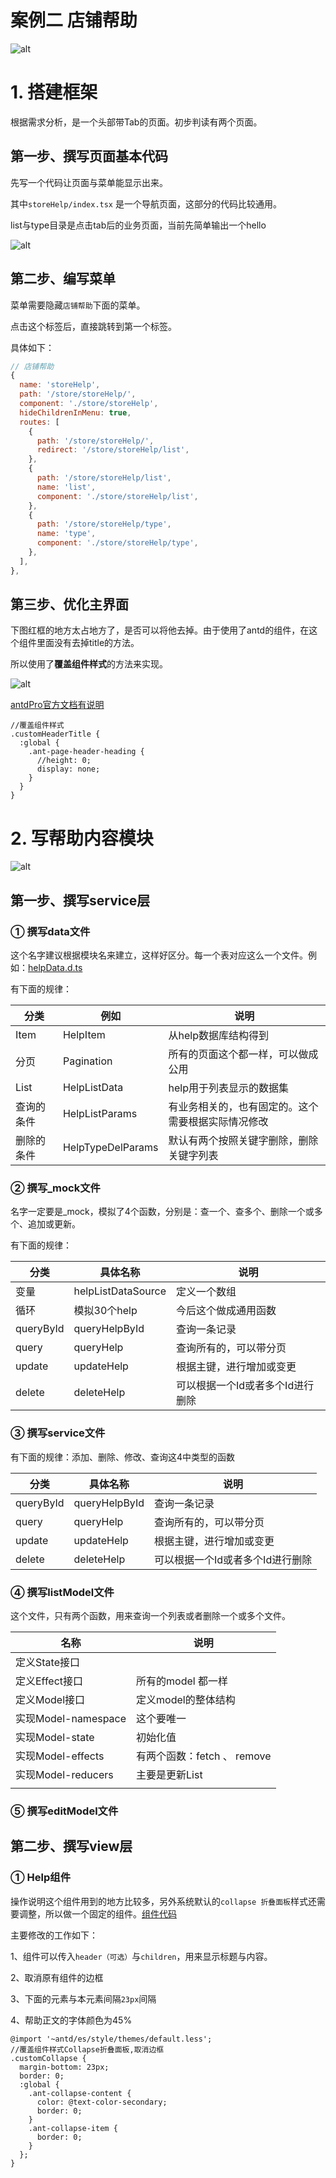 # 案例二 店铺帮助



![alt](imgs/example2-list.png)

# 1. 搭建框架

根据需求分析，是一个头部带Tab的页面。初步判读有两个页面。

## 第一步、撰写页面基本代码

先写一个代码让页面与菜单能显示出来。

其中`storeHelp/index.tsx` 是一个导航页面，这部分的代码比较通用。

list与type目录是点击tab后的业务页面，当前先简单输出一个hello

![alt](imgs/example2-code-dir.png)



## 第二步、编写菜单

菜单需要隐藏`店铺帮助`下面的菜单。

点击这个标签后，直接跳转到第一个标签。

具体如下：

```js
// 店铺帮助
{
  name: 'storeHelp',
  path: '/store/storeHelp/',
  component: './store/storeHelp',
  hideChildrenInMenu: true,
  routes: [
    {
      path: '/store/storeHelp/',
      redirect: '/store/storeHelp/list',
    },
    {
      path: '/store/storeHelp/list',
      name: 'list',
      component: './store/storeHelp/list',
    },
    {
      path: '/store/storeHelp/type',
      name: 'type',
      component: './store/storeHelp/type',
    },
  ],
},
```



## 第三步、优化主界面

下图红框的地方太占地方了，是否可以将他去掉。由于使用了antd的组件，在这个组件里面没有去掉title的方法。

所以使用了**覆盖组件样式**的方法来实现。

![alt](imgs/example2-title.png)



[antdPro官方文档有说明](https://pro.ant.design/docs/style-cn)

```less
//覆盖组件样式
.customHeaderTitle {
  :global {
    .ant-page-header-heading {
      //height: 0;
      display: none;
    }
  }
}
```



# 2. 写帮助内容模块

![alt](imgs/example2-list.png)





## 第一步、撰写service层



###  ① 撰写data文件

这个名字建议根据模块名来建立，这样好区分。每一个表对应这么一个文件。例如：[helpData.d.ts](test-temp/src/pages/store/storeHelp/helpData.d.ts)

有下面的规律：

| 分类       | 例如              | 说明                                               |
| ---------- | ----------------- | -------------------------------------------------- |
| Item       | HelpItem          | 从help数据库结构得到                               |
| 分页       | Pagination        | 所有的页面这个都一样，可以做成公用                 |
| List       | HelpListData      | help用于列表显示的数据集                           |
| 查询的条件 | HelpListParams    | 有业务相关的，也有固定的。这个需要根据实际情况修改 |
| 删除的条件 | HelpTypeDelParams | 默认有两个按照关键字删除，删除关键字列表           |





### ② 撰写_mock文件

名字一定要是_mock，模拟了4个函数，分别是：查一个、查多个、删除一个或多个、追加或更新。

有下面的规律：

| 分类      | 具体名称           | 说明                             |
| --------- | ------------------ | -------------------------------- |
| 变量      | helpListDataSource | 定义一个数组                     |
| 循环      | 模拟30个help       | 今后这个做成通用函数             |
| queryById | queryHelpById      | 查询一条记录                     |
| query     | queryHelp          | 查询所有的，可以带分页           |
| update    | updateHelp         | 根据主键，进行增加或变更         |
| delete    | deleteHelp         | 可以根据一个Id或者多个Id进行删除 |



### ③ 撰写service文件

有下面的规律：添加、删除、修改、查询这4中类型的函数

| 分类      | 具体名称      | 说明                             |
| --------- | ------------- | -------------------------------- |
| queryById | queryHelpById | 查询一条记录                     |
| query     | queryHelp     | 查询所有的，可以带分页           |
| update    | updateHelp    | 根据主键，进行增加或变更         |
| delete    | deleteHelp    | 可以根据一个Id或者多个Id进行删除 |



### ④ 撰写listModel文件

这个文件，只有两个函数，用来查询一个列表或者删除一个或多个文件。

| 名称                | 说明                         |
| ------------------- | ---------------------------- |
| 定义State接口       |                              |
| 定义Effect接口      | 所有的model 都一样           |
| 定义Model接口       | 定义model的整体结构          |
| 实现Model-namespace | 这个要唯一                   |
| 实现Model-state     | 初始化值                     |
| 实现Model-effects   | 有两个函数：fetch  、 remove |
| 实现Model-reducers  | 主要是更新List               |
|                     |                              |





### ⑤ 撰写editModel文件





## 第二步、撰写view层



### ①  Help组件

操作说明这个组件用到的地方比较多，另外系统默认的`collapse 折叠面板`样式还需要调整，所以做一个固定的组件。[组件代码](test-temp/src/components/Wk/PageHelp/index.tsx)

主要修改的工作如下：

1、组件可以传入`header（可选）`与`children`，用来显示标题与内容。

2、取消原有组件的边框

3、下面的元素与本元素间隔`23px`间隔

4、帮助正文的字体颜色为45%

```less
@import '~antd/es/style/themes/default.less';
//覆盖组件样式Collapse折叠面板,取消边框
.customCollapse {
  margin-bottom: 23px;
  border: 0;
  :global {
    .ant-collapse-content {
      color: @text-color-secondary;
      border: 0;
    }
    .ant-collapse-item {
      border: 0;
    }
  };
}
```




